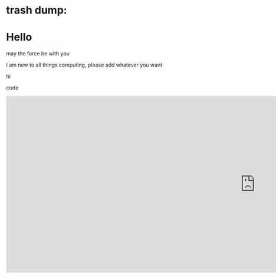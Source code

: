 # trash dump:
<h1>Hello</h1>
<heading>may the force be with you</heading>
<p>I am new to all things computing, please add whatever you want</p>
<p>hi</p>
<p>code</p>
<iframe width="1350" height="480" src="https://www.youtube.com/embed/3muQV-Im3Z0" title="YouTube video player" frameborder="0" allow="accelerometer; autoplay; clipboard-write; encrypted-media; gyroscope; picture-in-picture" allowfullscreen></iframe>
